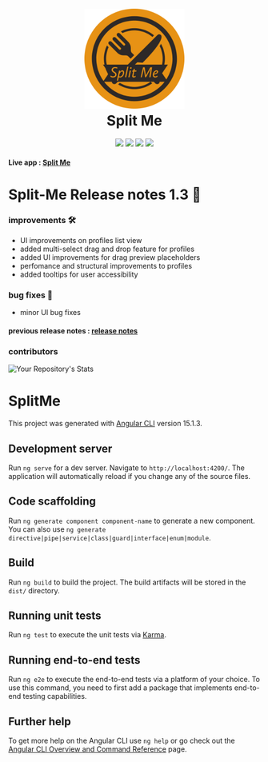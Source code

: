 <h1 align="center">
  <br>
  <a href="https://split-me-f4d3c.web.app/"><img src="repo_assets/split-me-logo.png" alt="split-me" width="200"></a>
  <br>
  Split Me
  <br>
</h1>

<p align="center">

<img src="https://img.shields.io/badge/version-1.3.0-blue">
<img src="https://img.shields.io/badge/Angular-15.1.3-red">
<img src="https://img.shields.io/github/issues/jobeljohny/split-me.svg">
  <a href="https://split-me-f4d3c.web.app/"><img src="https://img.shields.io/badge/website-up-green"></a>  
</p>

#### Live app : [Split Me](https://split-me-f4d3c.web.app)

# Split-Me Release notes 1.3 🚀

### improvements 🛠️

- UI improvements on profiles list view
- added multi-select drag and drop feature for profiles
- added UI improvements for drag preview placeholders
- perfomance and structural improvements to profiles
- added tooltips for user accessibility

### bug fixes 🐞

- minor UI bug fixes

#### previous release notes : [release notes](release%20notes\release-notes.md)

### contributors

![Your Repository's Stats](https://contrib.rocks/image?repo=jobeljohny/split-me)

# SplitMe

This project was generated with [Angular CLI](https://github.com/angular/angular-cli) version 15.1.3.

## Development server

Run `ng serve` for a dev server. Navigate to `http://localhost:4200/`. The application will automatically reload if you change any of the source files.

## Code scaffolding

Run `ng generate component component-name` to generate a new component. You can also use `ng generate directive|pipe|service|class|guard|interface|enum|module`.

## Build

Run `ng build` to build the project. The build artifacts will be stored in the `dist/` directory.

## Running unit tests

Run `ng test` to execute the unit tests via [Karma](https://karma-runner.github.io).

## Running end-to-end tests

Run `ng e2e` to execute the end-to-end tests via a platform of your choice. To use this command, you need to first add a package that implements end-to-end testing capabilities.

## Further help

To get more help on the Angular CLI use `ng help` or go check out the [Angular CLI Overview and Command Reference](https://angular.io/cli) page.
